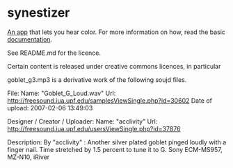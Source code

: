 # synestizer

[An app](https://github.com/synestize/synestizer/) that lets you hear color.
For more information on how, read the basic [documentation](https://synestize.github.io/synestizer/).

See README.md for the licence.

Certain content is released under creative commons licences, in particular

goblet_g3.mp3 is a derivative work of the following soujd files.

File:
	Name: "Goblet_G_Loud.wav"
	Url: http://freesound.iua.upf.edu/samplesViewSingle.php?id=30602
	Date of upload: 2007-02-06 13:49:03

Designer / Creator / Uploader:
	Name: "acclivity"
	Url: http://freesound.iua.upf.edu/usersViewSingle.php?id=37876

Description:
	By "acclivity" : Another silver plated goblet pinged loudly with a finger nail. Time stretched by 1.5 percent to tune it to G. Sony ECM-MS957, MZ-N10, iRiver

